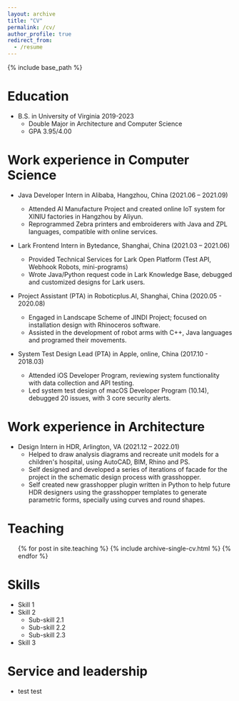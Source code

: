```yaml
---
layout: archive
title: "CV"
permalink: /cv/
author_profile: true
redirect_from:
  - /resume
---
```


{% include base_path %}

Education
======
* B.S. in University of Virginia 2019-2023
  * Double Major in Architecture and Computer Science
  * GPA 3.95/4.00


Work experience in Computer Science
======
* Java Developer Intern in Alibaba, Hangzhou, China (2021.06 – 2021.09)
  * Attended AI Manufacture Project and created online IoT system for XINIU factories in Hangzhou by Aliyun.
  * Reprogrammed Zebra printers and embroiderers with Java and ZPL languages, compatible with online services.

* Lark Frontend Intern in Bytedance, Shanghai, China (2021.03 – 2021.06)
  * Provided Technical Services for Lark Open Platform (Test API, Webhook Robots, mini-programs)
  * Wrote Java/Python request code in Lark Knowledge Base, debugged and customized designs for Lark users.

* Project Assistant (PTA) in Roboticplus.AI, Shanghai, China (2020.05 - 2020.08)
  * Engaged in Landscape Scheme of JINDI Project; focused on installation design with Rhinoceros software.
  * Assisted in the development of robot arms with C++, Java languages and programed their movements.

* System Test Design Lead (PTA) in Apple, online, China (2017.10 - 2018.03)
  * Attended iOS Developer Program, reviewing system functionality with data collection and API testing.
  * Led system test design of macOS Developer Program (10.14), debugged 20 issues, with 3 core security alerts.


Work experience in Architecture
======
* Design Intern in HDR, Arlington, VA (2021.12 – 2022.01)
  * Helped to draw analysis diagrams and recreate unit models for a children's hospital, using AutoCAD, BIM, Rhino and PS.
  * Self designed and developed a series of iterations of facade for the project in the schematic design process with grasshopper.
  * Self created new grasshopper plugin written in Python to help future HDR designers using the grasshopper templates to generate parametric forms, specially using curves and round shapes.


Teaching
======
  <ul>{% for post in site.teaching %}
    {% include archive-single-cv.html %}
  {% endfor %}</ul>
  
 
Skills
======
* Skill 1
* Skill 2
  * Sub-skill 2.1
  * Sub-skill 2.2
  * Sub-skill 2.3
* Skill 3
  
  

  
Service and leadership
======
* test test
